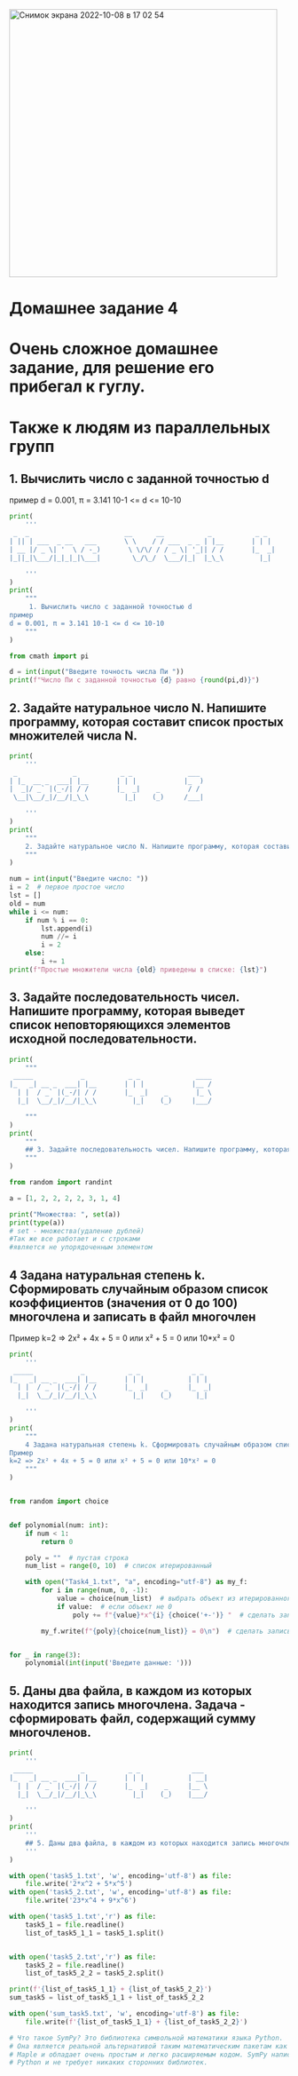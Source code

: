 <img width="483" alt="Снимок экрана 2022-10-08 в 17 02 54" src="https://user-images.githubusercontent.com/106627508/194711449-728871dc-db34-4ea7-aa50-b7ec6d8dd806.png">


# Домашнее задание 4
# Очень сложное домашнее задание, для решение его прибегал к гуглу.
# Также к людям из параллельных групп        

## 1. Вычислить число c заданной точностью d
пример 
d = 0.001, π = 3.141 10-1 <= d <= 10-10
```python
print(
    '''
 _  _                        __      __           _           _ _    
| || | ___  _ __   ___       \ \    / / ___  _ _ | |__       | | |   
| __ |/ _ \| '  \ / -_)       \ \/\/ / / _ \| '_|| / /       |_  _|  
|_||_|\___/|_|_|_|\___|        \_/\_/  \___/|_|  |_\_\         |_|   

    '''
)
print(
    """
     1. Вычислить число c заданной точностью d
пример 
d = 0.001, π = 3.141 10-1 <= d <= 10-10
    """
)

from cmath import pi

d = int(input("Введите точность числа Пи "))
print(f"Число Пи с заданной точностью {d} равно {round(pi,d)}")
```
## 2. Задайте натуральное число N. Напишите программу, которая составит список простых множителей числа N.
```python
print(
    '''
 _              _           _ _              ___  
| |_  __ _  ___| |__       | | |            |_  ) 
|  _|/ _` |(_-/| / /       |_  _|    _       / /  
 \__|\__/_|/__/|_\_\         |_|    (_)     /___| 

    '''
)
print(
    """
    2. Задайте натуральное число N. Напишите программу, которая составит список простых множителей числа N.
    """
)

num = int(input("Введите число: "))
i = 2  # первое простое число
lst = []
old = num
while i <= num:
    if num % i == 0:
        lst.append(i)
        num //= i
        i = 2
    else:
        i += 1
print(f"Простые множители числа {old} приведены в списке: {lst}")

```
## 3. Задайте последовательность чисел. Напишите программу, которая выведет список неповторяющихся элементов исходной последовательности.
```python
print(
    """
 _____            _           _ _              ____ 
|_   _| __ _  ___| |__       | | |            |__ / 
  | |  / _` |(_-/| / /       |_  _|    _       |_ \ 
  |_|  \__/_|/__/|_\_\         |_|    (_)     |___/ 

    """
)
print(
    """
    ## 3. Задайте последовательность чисел. Напишите программу, которая выведет список неповторяющихся элементов исходной последовательности.
    """
)

from random import randint

a = [1, 2, 2, 2, 2, 3, 1, 4]

print("Множества: ", set(a))
print(type(a))
# set - множества(удаление дублей)
#Так же все работает и с строками 
#является не упорядоченным элементом 

```
## 4 Задана натуральная степень k. Сформировать случайным образом список коэффициентов (значения от 0 до 100) многочлена и записать в файл многочлен
Пример
k=2 => 2x² + 4x + 5 = 0 или x² + 5 = 0 или 10*x² = 0
```python
print(
    '''
 _____            _           _ _             _ _    
|_   _| __ _  ___| |__       | | |           | | |   
  | |  / _` |(_-/| / /       |_  _|    _     |_  _|  
  |_|  \__/_|/__/|_\_\         |_|    (_)      |_|   

    '''
)
print(
    """
    4 Задана натуральная степень k. Сформировать случайным образом список коэффициентов (значения от 0 до 100) многочлена и записать в файл многочлен
Пример
k=2 => 2x² + 4x + 5 = 0 или x² + 5 = 0 или 10*x² = 0
    """
)


from random import choice


def polynomial(num: int):
    if num < 1:
        return 0

    poly = ""  # пустая строка
    num_list = range(0, 10)  # список итерированный

    with open("Task4_1.txt", "a", encoding="utf-8") as my_f:
        for i in range(num, 0, -1):
            value = choice(num_list)  # выбрать объект из итерированного списка
            if value:  # если объект не 0
                poly += f"{value}*x^{i} {choice('+-')} "  # сделать запись в строку с выбором + -

        my_f.write(f"{poly}{choice(num_list)} = 0\n")  # сделать запись в файл


for _ in range(3):
    polynomial(int(input('Введите данные: ')))

```
## 5. Даны два файла, в каждом из которых находится запись многочлена. Задача - сформировать файл, содержащий сумму многочленов.
```python
print(
    '''
 _____            _           _ _             ___         
|_   _| __ _  ___| |__       | | |           | __|        
  | |  / _` |(_-/| / /       |_  _|    _     |__ \        
  |_|  \__/_|/__/|_\_\         |_|    (_)    |___/        

    '''
)
print(
    '''
    ## 5. Даны два файла, в каждом из которых находится запись многочлена. Задача - сформировать файл, содержащий сумму многочленов.
    '''
)

with open('task5_1.txt', 'w', encoding='utf-8') as file:
    file.write('2*x^2 + 5*x^5')
with open('task5_2.txt', 'w', encoding='utf-8') as file:
    file.write('23*x^4 + 9*x^6')

with open('task5_1.txt','r') as file:
    task5_1 = file.readline()
    list_of_task5_1_1 = task5_1.split()


with open('task5_2.txt','r') as file:
    task5_2 = file.readline()
    list_of_task5_2_2 = task5_2.split()

print(f'{list_of_task5_1_1} + {list_of_task5_2_2}')
sum_task5 = list_of_task5_1_1 + list_of_task5_2_2

with open('sum_task5.txt', 'w', encoding='utf-8') as file:
    file.write(f'{list_of_task5_1_1} + {list_of_task5_2_2}')

# Что такое SymPy? Это библиотека символьной математики языка Python.
# Она является реальной альтернативой таким математическим пакетам как Mathematica или
# Maple и обладает очень простым и легко расширяемым кодом. SymPy написана исключительно на языке
# Python и не требует никаких сторонних библиотек.


```
